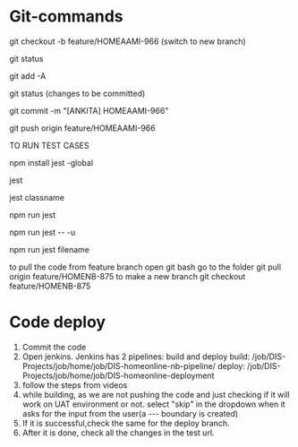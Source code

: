 # Git-commands

git checkout -b feature/HOMEAAMI-966
(switch to new branch)

git status

git add -A

git status
(changes to be committed)

git commit -m "[ANKITA] HOMEAAMI-966"

git push origin feature/HOMEAAMI-966


TO RUN TEST CASES

npm install jest -global

jest

jest classname

npm run jest

npm run jest -- -u

npm run jest filename



to pull the code from feature branch
open git bash
go to the folder 
git pull origin feature/HOMENB-875
to make a new branch
git checkout feature/HOMENB-875




# Code deploy
1. Commit the code
2. Open jenkins. Jenkins has 2 pipelines: build and deploy
    build: /job/DIS-Projects/job/home/job/DIS-homeonline-nb-pipeline/
    deploy: /job/DIS-Projects/job/home/job/DIS-homeonline-deployment
3. follow the steps from videos
4. while building, as we are not pushing the code and just checking if it will work on UAT environment or not.
   select "skip" in the dropdown when it asks for the input from the user(a --- boundary is created)
5. If it is successful,check the same for the deploy branch.
6. After it is done, check all the changes in the test url. 
